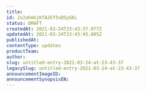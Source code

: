 ```yaml
---
title: 
id: 2v2ahmGjKfA2kT5vD5yGbL
status: DRAFT
createdAt: 2021-03-24T23:43:37.977Z
updatedAt: 2021-03-24T23:43:45.605Z
publishedAt: 
contentType: updates
productTeam: 
author: 
slug: untitled-entry-2021-03-24-at-23-43-37
legacySlug: untitled-entry-2021-03-24-at-23-43-37
announcementImageID: 
announcementSynopsisEN: 
---
```



